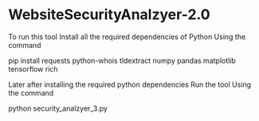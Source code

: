 # WebsiteSecurityAnalzyer-2.0


To run this tool 
Install all the required dependencies of Python Using the command 

pip install requests python-whois tldextract numpy pandas matplotlib tensorflow rich

Later after installing the required python dependencies
Run the tool 
Using the command 

python security_analzyer_3.py
